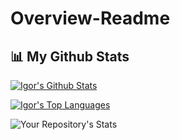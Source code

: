 # Overview-Readme
<h2>📊 My Github Stats</h2>

<a href="https://github.com/IgorTrifunovic/github-readme-stats"><img alt="Igor's Github Stats" src="https://github-readme-stats.vercel.app/api?username=IgorTrifunovic&show_icons=true&count_private=true&theme=react&hide_border=true&bg_color=0D1117" /></a>


<a href="https://github.com/IgorTrifunovic/github-readme-stats"><img alt="Igor's Top Languages" src="https://github-readme-stats.vercel.app/api/top-langs/?username=IgorTrifunovic&langs_count=8&count_private=true&layout=compact&theme=react&hide_border=true&bg_color=0D1117" /></a>

![Your Repository's Stats](https://github-readme-stats.vercel.app/api/top-langs/?IgorTrifunovic=https://github.com/IgorTrifunovic&theme=blue-green)
